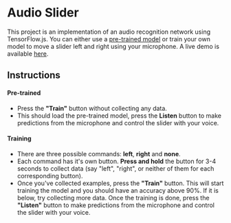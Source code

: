 # Audio Slider
This project is an implementation of an audio recognition network using TensorFlow.js. You can either use a [pre-trained model](https://github.com/tensorflow/tfjs-models/tree/master/speech-commands) or train your own model to move a slider left and right using your microphone. A live demo is available [here](https://orkosin.github.io/Audio-Recognition-Implementation/). 

## Instructions
#### Pre-trained
* Press the **"Train"** button without collecting any data.
* This should load the pre-trained model, press the **Listen** button to make predictions from the microphone and control the slider with your voice.

#### Training
* There are three possible commands: **left**, **right** and **none**.
* Each command has it's own button. **Press and hold** the button for 3-4 seconds to collect data (say "left", "right", or neither of them for each corresponding button).
* Once you've collected examples, press the **"Train"** button. This will start training the model and you should have an accuracy above 90%. If it is below, try collecting more data.
Once the training is done, press the **"Listen"** button to make predictions from the microphone and control the slider with your voice.
